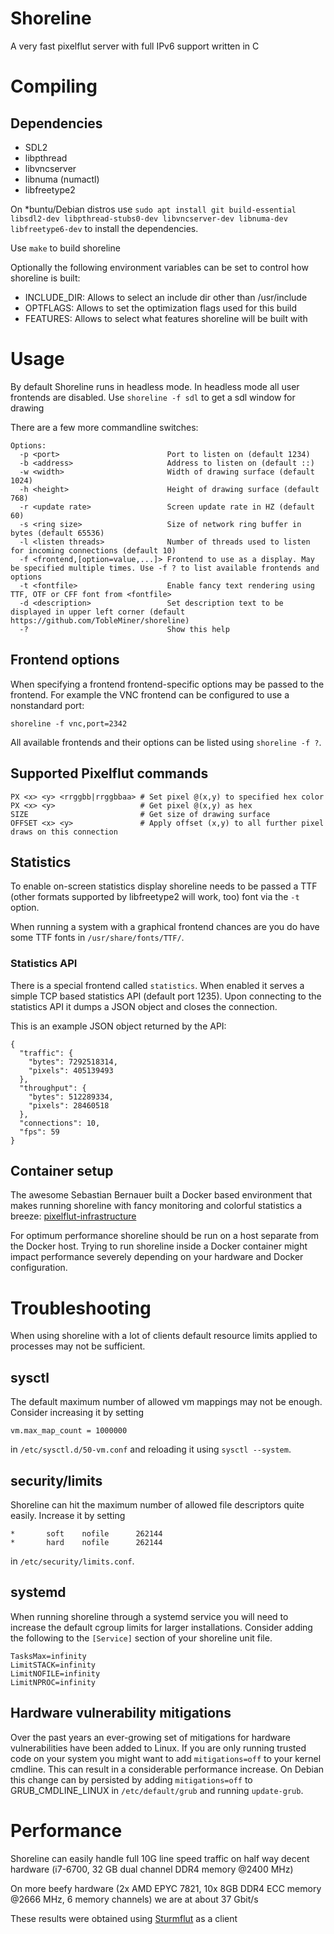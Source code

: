 Shoreline
=========

A very fast pixelflut server with full IPv6 support written in C

# Compiling

## Dependencies

* SDL2
* libpthread
* libvncserver
* libnuma (numactl)
* libfreetype2

On \*buntu/Debian distros use `sudo apt install git build-essential libsdl2-dev libpthread-stubs0-dev libvncserver-dev libnuma-dev libfreetype6-dev` to install the dependencies.

Use ```make``` to build shoreline

Optionally the following environment variables can be set to control how shoreline is built:

* INCLUDE_DIR: Allows to select an include dir other than /usr/include
* OPTFLAGS: Allows to set the optimization flags used for this build
* FEATURES: Allows to select what features shoreline will be built with

# Usage

By default Shoreline runs in headless mode. In headless mode all user frontends are disabled. Use ```shoreline -f sdl``` to get a sdl window for drawing

There are a few more commandline switches:

```
Options:
  -p <port>                        Port to listen on (default 1234)
  -b <address>                     Address to listen on (default ::)
  -w <width>                       Width of drawing surface (default 1024)
  -h <height>                      Height of drawing surface (default 768)
  -r <update rate>                 Screen update rate in HZ (default 60)
  -s <ring size>                   Size of network ring buffer in bytes (default 65536)
  -l <listen threads>              Number of threads used to listen for incoming connections (default 10)
  -f <frontend,[option=value,...]> Frontend to use as a display. May be specified multiple times. Use -f ? to list available frontends and options
  -t <fontfile>                    Enable fancy text rendering using TTF, OTF or CFF font from <fontfile>
  -d <description>                 Set description text to be displayed in upper left corner (default https://github.com/TobleMiner/shoreline)
  -?                               Show this help
```

## Frontend options

When specifying a frontend frontend-specific options may be passed to the frontend. For example the VNC frontend can be configured
to use a nonstandard port:

`shoreline -f vnc,port=2342`

All available frontends and their options can be listed using `shoreline -f ?`.

## Supported Pixelflut commands

```
PX <x> <y> <rrggbb|rrggbbaa> # Set pixel @(x,y) to specified hex color
PX <x> <y>                   # Get pixel @(x,y) as hex
SIZE                         # Get size of drawing surface
OFFSET <x> <y>               # Apply offset (x,y) to all further pixel draws on this connection
```

## Statistics

To enable on-screen statistics display shoreline needs to be passed a TTF (other formats supported by libfreetype2 will work, too) font via the `-t` option.

When running a system with a graphical frontend chances are you do have some TTF fonts in `/usr/share/fonts/TTF/`.

### Statistics API

There is a special frontend called `statistics`. When enabled it serves a simple TCP based statistics API (default port 1235). Upon
connecting to the statistics API it dumps a JSON object and closes the connection.

This is an example JSON object returned by the API:

```
{
  "traffic": {
    "bytes": 7292518314,
    "pixels": 405139493
  },
  "throughput": {
    "bytes": 512289334,
    "pixels": 28460518
  },
  "connections": 10,
  "fps": 59
}
```

## Container setup

The awesome Sebastian Bernauer built a Docker based environment that makes
running shoreline with fancy monitoring and colorful statistics a breeze:
[pixelflut-infrastructure](https://github.com/sbernauer/pixelflut-infrastructure)

For optimum performance shoreline should be run on a host separate from the Docker
host. Trying to run shoreline inside a Docker container might impact performance
severely depending on your hardware and Docker configuration.

# Troubleshooting

When using shoreline with a lot of clients default resource limits applied to processes may not be sufficient.

## sysctl

The default maximum number of allowed vm mappings may not be enough. Consider increasing it by setting

```
vm.max_map_count = 1000000
```

in `/etc/sysctl.d/50-vm.conf` and reloading it using `sysctl --system`.

## security/limits

Shoreline can hit the maximum number of allowed file descriptors quite easily. Increase it by setting

```
*		soft 	nofile		262144
*		hard 	nofile		262144
```
in `/etc/security/limits.conf`.

## systemd

When running shoreline through a systemd service you will need to increase the default cgroup limits for larger installations.
Consider adding the following to the `[Service]` section of your shoreline unit file.

```
TasksMax=infinity
LimitSTACK=infinity
LimitNOFILE=infinity
LimitNPROC=infinity
```

## Hardware vulnerability mitigations

Over the past years an ever-growing set of mitigations for hardware vulnerabilities have been added to Linux. If you are only
running trusted code on your system you might want to add `mitigations=off` to your kernel cmdline. This can result in a
considerable performance increase. On Debian this change can by persisted by adding `mitigations=off` to GRUB_CMDLINE_LINUX in
`/etc/default/grub` and running `update-grub`.

# Performance

Shoreline can easily handle full 10G line speed traffic on half way decent hardware (i7-6700, 32 GB dual channel DDR4 memory @2400 MHz)

On more beefy hardware (2x AMD EPYC 7821, 10x 8GB DDR4 ECC memory @2666 MHz, 6 memory channels) we are at about 37 Gbit/s

These results were obtained using [Sturmflut](https://github.com/TobleMiner/sturmflut) as a client

